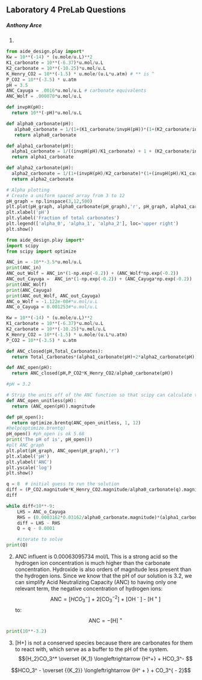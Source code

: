 ## Laboratory 4 PreLab Questions
##### Anthony Arce

1. 
```python
from aide_design.play import*
Kw = 10**(-14) * (u.mole/u.L)**2
K1_carbonate = 10**(-6.37)*u.mol/u.L
K2_carbonate = 10**(-10.25)*u.mol/u.L
K_Henry_CO2 = 10**(-1.5) * u.mole/(u.L*u.atm) # ** is ^
P_CO2 = 10**(-3.5) * u.atm
pH = 3.5
ANC_Cayuga = .0016*u.mol/u.L # carbonate equivalents
ANC_Wolf = .000070*u.mol/u.L

def invpH(pH):
  return 10**(-pH)*u.mol/u.L

def alpha0_carbonate(pH):
   alpha0_carbonate = 1/(1+(K1_carbonate/invpH(pH))*(1+(K2_carbonate/invpH(pH))))
   return alpha0_carbonate

def alpha1_carbonate(pH):
  alpha1_carbonate = 1/((invpH(pH)/K1_carbonate) + 1 + (K2_carbonate/invpH(pH)))
  return alpha1_carbonate

def alpha2_carbonate(pH):
  alpha2_carbonate = 1/(1+(invpH(pH)/K2_carbonate)*(1+(invpH(pH)/K1_carbonate)))
  return alpha2_carbonate

# Alpha plotting
# Create a uniform spaced array from 3 to 12
pH_graph = np.linspace(3,12,500)
plt.plot(pH_graph, alpha0_carbonate(pH_graph),'r', pH_graph, alpha1_carbonate(pH_graph),'b',pH_graph, alpha2_carbonate(pH_graph),'g')
plt.xlabel('pH')
plt.ylabel('Fraction of total carbonates')
plt.legend(['alpha_0', 'alpha_1', 'alpha_2'], loc='upper right')
plt.show()


```

```Python
from aide_design.play import*
import scipy
from scipy import optimize

ANC_in = -10**-3.5*u.mol/u.L
print(ANC_in)
ANC_out_Wolf = ANC_in*(1-np.exp(-0.2)) + (ANC_Wolf*np.exp(-0.2))
ANC_out_Cayuga =  ANC_in*(1-np.exp(-0.2)) + (ANC_Cayuga*np.exp(-0.2))
print(ANC_Wolf)
print(ANC_Cayuga)
print(ANC_out_Wolf, ANC_out_Cayuga)
ANC_o_Wolf = -1.122e-08#*u.mol/u.L
ANC_o_Cayuga = 0.001253#*u.mol/u.L

Kw = 10**(-14) * (u.mole/u.L)**2
K1_carbonate = 10**(-6.37)*u.mol/u.L
K2_carbonate = 10**(-10.25)*u.mol/u.L
K_Henry_CO2 = 10**(-1.5) * u.mole/(u.L*u.atm)
P_CO2 = 10**(-3.5) * u.atm

def ANC_closed(pH,Total_Carbonates):
  return Total_Carbonates*(alpha1_carbonate(pH)+2*alpha2_carbonate(pH)) + Kw/invpH(pH) - invpH(pH)

def ANC_open(pH):
  return ANC_closed(pH,P_CO2*K_Henry_CO2/alpha0_carbonate(pH))

#pH = 3.2

# Strip the units off of the ANC function so that scipy can calculate the root.
def ANC_open_unitless(pH):
  return (ANC_open(pH)).magnitude

def pH_open():
  return optimize.brentq(ANC_open_unitless, 1, 12)
#help(optimize.brentq)
pH_open() #ph_open is ok 5.68
print('The pH of is', pH_open())
#plt ANC graph
plt.plot(pH_graph, ANC_open(pH_graph),'r')
plt.xlabel('pH')
plt.ylabel('ANC')
plt.yscale('log')
plt.show()

q = 8  # initial guess to run the solution
diff = (P_CO2.magnitude*K_Henry_CO2.magnitude/alpha0_carbonate(q).magnitude)*(alpha1_carbonate(q).magnitude + 2*alpha2_carbonate(q).magnitude) + (Kw.magnitude/ 10**-q) - 10**-q
diff

while diff<10**-9:
    LHS = ANC_o_Cayuga
    RHS = (0.0003162*0.03162/alpha0_carbonate.magnitude)*(alpha1_carbonate.magmagnitude + 2*alpha2_carbonate.magnitude) + (1e-14/ 10**-q.magnitude) - 10**-q.magnitude
    diff = LHS - RHS
    Q = q - 0.0001

    #iterate to solve
print(Q)
```

2. ANC influent is 0.00063095734 mol/L This is a strong acid so the hydrogen ion concentration is much higher than the carbonate concentration. Hydroxide is also orders of magnitude less present than the hydrogen ions. Since we know that the pH of our solution is 3.2, we can simplify Acid Neutralizing Capacity (ANC) to having only one relevant term, the negative concentration of hydrogen ions:
$${\text{ANC}} = [HCO_3^ - {\text{] + 2[CO}}_3^{ - 2}{\text{] + [O}}{{\text{H}}^{\text{ - }}}{\text{] - [}}{{\text{H}}^{\text{ + }}}{\text{]}}$$
to:
$${\text{ANC}} = - {{\text{[H]}}^{\text{ + }}}{\text{}}$$
```Python
print(10**-3.2)

```

3. [H+] is not a conserved species because there are carbonates for them to react with, which serve as a buffer to the pH of the system.
$${H_2}CO_3^* \overset {K_1} \longleftrightarrow {H^+} + HCO_3^- $$


$$HCO_3^ - \overset {{K_2}} \longleftrightarrow {H^ + } + CO_3^{ - 2}$$
